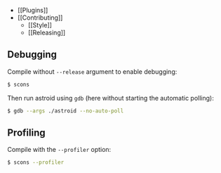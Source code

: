* [[Plugins]]
* [[Contributing]]
  + [[Style]]
  + [[Releasing]]

## Debugging

Compile without `--release` argument to enable debugging:
```sh
$ scons
```

Then run astroid using `gdb` (here without starting the automatic polling):

```sh
$ gdb --args ./astroid --no-auto-poll
```

## Profiling

Compile with the `--profiler` option:
```sh
$ scons --profiler
```

